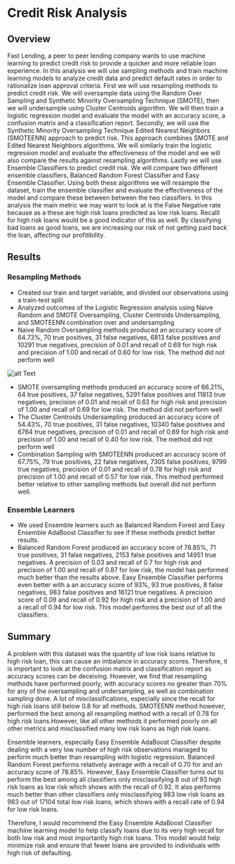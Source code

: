 # Credit Risk Analysis

## Overview 

Fast Lending, a peer to peer lending company wants to use machine learning to predict credit risk to provide a quicker and more reliable loan experience. In this analysis we will use sampling methods and train machine learning models to analyze credit data and predict default rates in order to rationalize loan approval criteria. First we will use resampling methods to predict credit risk. We will oversample data using the Random Over Sampling and Synthetic Minority Oversampling Technique (SMOTE), then we will undersample using Cluster Centroids algorithm. We will then train a logistic regression model and evaluate the model with an accuracy score, a confusion matrix and a classification report. Secondly, we will use the Synthetic Minority Oversampling Technique Edited Nearest Neighbors (SMOTEENN) approach to predict risk. This approach combines SMOTE and Edited Nearest Neighbors algorithms. We will similarly train the logistic regression model and evaluate the effectiveness of the model and we will also compare the results against resampling algorithms. Lastly we will use Ensemble Classifiers to predict credit risk. We will compare two different ensemble classifiers, Balanced Random Forest Classifier and Easy Ensemble Classifier. Using both these algorithms we will resample the dataset, train the ensemble classifier and evaluate the effectiveness of the model and compare these between between the two classifiers. In this analysis the main metric we may want to look at is the False Negative rate because as a these are high risk loans predicted as low risk loans. Recalll for high risk loans would be a good indicator of this as well. By classifying bad loans as good loans, we are increasing our risk of not getting paid back the loan, affecting our profitibility.

## Results 

### Resampling Methods 

* Created our train and target variable, and divided our observations using a train-test split
* Analyzed outcomes of the Logistic Regression analysis using Naive Random and SMOTE Oversampling, Cluster Centroids Undersampling, and SMOTEENN combination over and undersampling 
* Naive Random Oversampling methods produced an accuracy score of 64.73%, 70 true positives, 31 false negatives, 6813 false positives and 10291 true negatives, precision of 0.01 and recall of 0.69 for high risk and precision of 1.00 and recall of 0.60 for low risk. The method did not perform well

![alt Text](https://github.com/mobinapiracha/Credit_Risk_Analysis/images/Naive_Random_Sampling.PNG)

* SMOTE oversampling methods produced an accuracy score of 66.21%, 64 true positives, 37 false negatives, 5291 false positives and 11813 true negatives, precision of 0.01 and recall of 0.63 for high risk and precision of 1.00 and recall of 0.69 for low risk. The method did not perform well
* The Cluster Centroids Undersampling produced an accuracy score of 54.43%, 70 true positives, 31 false negatives, 10340 false positives and 6764 true negatives, precision of 0.01 and recall of 0.69 for high risk and precision of 1.00 and recall of 0.40 for low risk. The method did not perform well
* Combination Sampling with SMOTEENN produced an accuracy score of 67.75%, 79 true positives, 22 false negatives, 7305 false positives, 9799 true negatives, precision of 0.01 and recall of 0.78 for high risk and precision of 1.00 and recall of 0.57 for low risk. This method performed better relative to other sampling methods but overall did not perform well.

### Ensemble Learners 

* We used Ensemble learners such as Balanced Random Forest and Easy Ensemble AdaBoost Classifier to see if these methods predict better results. 
* Balanced Random Forest produced an accuracy score of 78.85%, 71 true positives, 31 false negatives, 2153 false positives and 14951 true negatives. A precision of 0.03 and recall of 0.7 for high risk and precision of 1.00 and recall of 0.87 for low risk, the model has performed much better than the results above. Easy Ensemble Classifier performs even better with a an accuracy score of 93%, 93 true positives, 8 false negatives, 983 false positives and 16121 true negatives. A precision score of 0.09 and recall of 0.92 for high risk and a precision of 1.00 and a recall of 0.94 for low risk. This model performs the best out of all the classifiers. 

## Summary 

A problem with this dataset was the quantity of low risk loans relative to high risk loan, this can cause an imbalance in accuracy scores. Therefore, it is important to look at the confusion matrix and classification report as accuracy scores can be deceiving. However, we find that resampling methods have performed poorly, with accuracy scores no greater than 70% for any of the oversampling and undersampling, as well as combination sampling done. A lot of misclassifications, especially since the recall for high risk loans still below 0.8 for all methods. SMOTEENN method however, performed the best among all resampling method with a recall of 0.78 for high risk loans.However, like all other methods it performed poorly on all other metrics and misclassified many low risk loans as high risk loans. 

Ensemble learners, especially Easy Ensemble AdaBoost Classifier despite dealing with a very low number of high risk observations managed to perform much better than resampling with logistic regression. Balanced Random Forest performs relatively average with a recall of 0.70 for and an accuracy score of 78.85%. However, Easy Ensemble Classifier turns out to perform the best among all classifiers only misclassifying 8 out of 93 high risk loans as low risk which shows with the recall of 0.92. It also performs much better than other classifiers only misclassifying 983 low risk loans as 983 out of 17104 total low risk loans, which shows with a recall rate of 0.94 for low risk loans. 

Therefore, I would recommend the Easy Ensemble AdaBoost Classifier machine learning model to help classify loans due to its very high recall for both low risk and most importantly high risk loans. This model would help minimize risk and ensure that fewer loans are provided to individuals with high risk of defaulting. 
